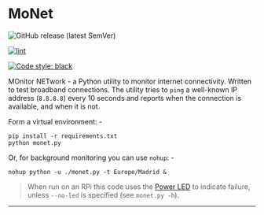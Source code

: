 # MoNet

![GitHub release (latest SemVer)](https://img.shields.io/github/v/release/alanbchristie/monet)

[![lint](https://github.com/alanbchristie/monet/actions/workflows/lint.yaml/badge.svg)](https://github.com/alanbchristie/monet/actions/workflows/lint.yaml)

[![Code style: black](https://img.shields.io/badge/code%20style-black-000000.svg)](https://github.com/psf/black)

MOnitor NETwork - a Python utility to monitor internet connectivity.
Written to test broadband connections. The utility
tries to `ping` a well-known IP address (`8.8.8.8`) every 10 seconds
and reports when the connection is available, and when it is not.

Form a virtual environment: -

    pip install -r requirements.txt
    python monet.py

Or, for background monitoring you can use `nohup`: -

    nohup python -u ./monet.py -t Europe/Madrid &

>   When run on an RPi this code uses the [Power LED] to indicate failure,
    unless `--no-led` is specified (see `monet.py -h`).

---

[power led]: https://www.jeffgeerling.com/blogs/jeff-geerling/controlling-pwr-act-leds-raspberry-pi
